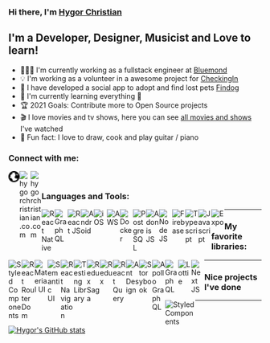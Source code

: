 ### Hi there, I'm [Hygor Christian](https://hygorchristian.com)

## I'm a Developer, Designer, Musicist and Love to learn!
- 👨🏻‍💻 I'm currently working as a fullstack engineer at [Bluemond](https://bluemond.com.br)
- 💡 I'm working as a volunteer in a awesome project for [CheckingIn](https://checkingin.co)
- 🐶 I have developed a social app to adopt and find lost pets [Findog](https://findog.com.br)
- 📖 I'm currently learning everything 🤣
- 🏆 2021 Goals: Contribute more to Open Source projects
- 🎬 I love movies and tv shows, here you can see [all movies and shows](https://movies.hygorchristian.com) I've watched 
- 🤩 Fun fact: I love to draw, cook and play guitar / piano

### Connect with me:

[<img align="left" alt="hygorchristian.com" width="22px" src="https://raw.githubusercontent.com/iconic/open-iconic/master/svg/globe.svg" />](https://hygorchristian.com)
[<img align="left" alt="hygorchristian.com" width="22px" src="https://cdn.jsdelivr.net/npm/simple-icons@v3/icons/linkedin.svg" />](https://www.linkedin.com/in/hygor-christian/)
[<img align="left" alt="hygorchristian.com" width="22px" src="https://cdn.jsdelivr.net/npm/simple-icons@v3/icons/twitter.svg" />](https://twitter.com/HygorChristian)

<br />

### Languages and Tools:

[<img align="left" alt="React Native" width="26px" src="https://s3.sa-east-1.amazonaws.com/hygorchristian.com/React_icon_df98b0c6da.svg" />]()
[<img align="left" alt="GraphQL" width="26px" src="https://s3.sa-east-1.amazonaws.com/hygorchristian.com/graphql_3d3ca44142.png" />]()
[<img align="left" alt="React JS" width="26px" src="https://s3.sa-east-1.amazonaws.com/hygorchristian.com/React_icon_df98b0c6da.svg" />]()
[<img align="left" alt="Android" width="26px" src="https://s3.sa-east-1.amazonaws.com/hygorchristian.com/android_5ed6e0faa9_b17b722b17.svg" />]()
[<img align="left" alt="iOS" width="26px" src="https://s3.sa-east-1.amazonaws.com/hygorchristian.com/ios_logo_3d9812bb5a_e8dc4e52de.png" />]()
[<img align="left" alt="AWS" width="26px" src="https://s3.sa-east-1.amazonaws.com/hygorchristian.com/aws_b64d0af284_68617ae153.png" />]()
[<img align="left" alt="Docker" width="26px" src="https://s3.sa-east-1.amazonaws.com/hygorchristian.com/docker_251dcf5a0b_cb7398e467.png" />]()
[<img align="left" alt="PostgreSQL" width="26px" src="https://s3.sa-east-1.amazonaws.com/hygorchristian.com/large_postgresql_a1575a46b4_b6d21e143f.png" />]()
[<img align="left" alt="Adonis JS" width="26px" src="https://s3.sa-east-1.amazonaws.com/hygorchristian.com/13810373_9b4846112e_064138da8c.png" />]()
[<img align="left" alt="Node JS" width="26px" src="https://s3.sa-east-1.amazonaws.com/hygorchristian.com/nodejs_logo_91954d49b7_c77f7c3589.png" />]()
[<img align="left" alt="Firebase" width="26px" src="https://s3.sa-east-1.amazonaws.com/hygorchristian.com/firebase_8582be61bc_c74c98b39e.png" />]()
[<img align="left" alt="Typescript" width="26px" src="https://s3.sa-east-1.amazonaws.com/hygorchristian.com/Typescript_logo_2020_4caa12b116_c023003da9.svg" />]()
[<img align="left" alt="Javascript" width="26px" src="https://s3.sa-east-1.amazonaws.com/hygorchristian.com/Unofficial_Java_Script_logo_2_1_f8a7ac927b.svg" />]()
[<img align="left" alt="Expo" width="26px" src="https://s3.sa-east-1.amazonaws.com/hygorchristian.com/expo_accc2d653c.png" />]()

---

### My favorite libraries:

[<img align="left" alt="Styled Components" width="26px" src="https://s3.sa-east-1.amazonaws.com/hygorchristian.com/styled_f20b2ab956.png" />](https://github.com/styled-components/styled-components)
[<img align="left" alt="React Router Dom" width="26px" src="https://s3.sa-east-1.amazonaws.com/hygorchristian.com/reach_react_router_future_d5a5b933f7.png" />](https://github.com/ReactTraining/react-router)
[<img align="left" alt="Material UI" width="26px" src="https://s3.sa-east-1.amazonaws.com/hygorchristian.com/materialui_cf57e33cca.png" />](https://github.com/mui-org/material-ui)
[<img align="left" alt="Semantic UI" width="26px" src="https://s3.sa-east-1.amazonaws.com/hygorchristian.com/semantic_ui_363bfde368.png" />](https://github.com/Semantic-Org/Semantic-UI)
[<img align="left" alt="React Navigation" width="26px" src="https://s3.sa-east-1.amazonaws.com/hygorchristian.com/react_navigation_5160551945.svg" />](https://github.com/react-navigation/react-navigation)
[<img align="left" alt="Testing Library" width="26px" src="https://s3.sa-east-1.amazonaws.com/hygorchristian.com/testing_9ce3594ace.png" />](https://github.com/testing-library/react-testing-library)
[<img align="left" alt="Redux Saga" width="26px" src="https://s3.sa-east-1.amazonaws.com/hygorchristian.com/redux_saga_b9b7ac97bb.svg" />](https://github.com/redux-saga/redux-saga)
[<img align="left" alt="Redux" width="26px" src="https://s3.sa-east-1.amazonaws.com/hygorchristian.com/redux_f380f40a4a.png" />](https://github.com/reduxjs/redux)
[<img align="left" alt="React Query" width="26px" src="https://s3.sa-east-1.amazonaws.com/hygorchristian.com/react_query_194d6e8e20.svg" />](https://github.com/tannerlinsley/react-query)
[<img align="left" alt="Ant Design" width="26px" src="https://s3.sa-east-1.amazonaws.com/hygorchristian.com/antdesign_ab6f2af5cd.svg" />](https://github.com/ant-design/ant-design)
[<img align="left" alt="Storybook" width="26px" src="https://s3.sa-east-1.amazonaws.com/hygorchristian.com/storybook_9e331423d6.png" />](https://github.com/storybookjs/storybook)
[<img align="left" alt="Apollo GraphQL" width="26px" src="https://s3.sa-east-1.amazonaws.com/hygorchristian.com/apollo_5ecce11099.svg" />](https://github.com/apollographql)
[<img align="left" alt="GraphQL" width="26px" src="https://s3.sa-east-1.amazonaws.com/hygorchristian.com/graphql_3d3ca44142.png" />](https://github.com/graphql)
[<img align="left" alt="Lottie" width="26px" src="https://s3.sa-east-1.amazonaws.com/hygorchristian.com/lottie_a2674af04c.gif" />](https://github.com/airbnb/lottie-ios)
[<img align="left" alt="Next JS" width="26px" src="https://s3.sa-east-1.amazonaws.com/hygorchristian.com/nextjs_b18509d09b.svg" />](https://github.com/vercel/next.js/)

---

### Nice projects I've done

[<img align="left" alt="Styled Components" width="60px" src="https://www.hygorchristian.com/static/70123d19ed8ee0f95e44c89bacf98016/Screen_Shot_2021_07_11_at_11_54_23_f8e6333fc4.png" />](https://spotify.hygorchristian.com)

---

[![Hygor's GitHub stats](https://github-readme-stats.vercel.app/api?username=hygorchristian)](https://github.com/anuraghazra/github-readme-stats)


